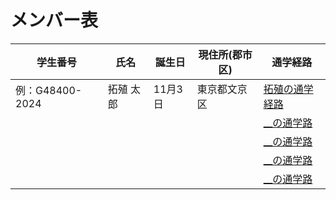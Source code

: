 # メンバー表

|学生番号|氏名|誕生日|現住所(郡市区)|通学経路|
|---|---|---|---|---|
|例：G48400-2024|拓殖 太郎|11月3日|東京都文京区|[拓殖の通学経路](route00.md)
| | | | | [__の通学路](route01.md)|
| | | | | [__の通学路](route02.md)|
| | | | | [__の通学路](route03.md)|
| | | | | [__の通学路](route04.md)|
